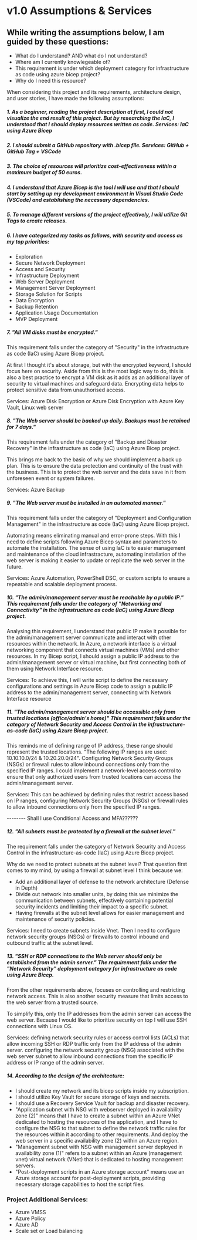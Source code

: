 # v1.0 Assumptions & Services

## While writing the assumptions below, I am guided by these questions:

- What do I understand? AND what do I not understand?
- Where am I currently knowlegeable of?
- This requirement is under which deployment category for infrastructure as code using azure bicep project?
- Why do I need this resource?

When considering this project and its requirements, architecture design, and user stories, I have made the following assumptions:

##### 1. As a beginner, reading the project description at first, I could not visualize the end result of this project. But by researching the IaC, I understood that I should deploy resources written as code. Services: IaC using Azure Bicep

##### 2. I should submit a GitHub repository with .bicep file. Services: GitHub + GitHub Tag + VSCode

##### 3. The choice of resources will prioritize cost-effectiveness within a maximum budget of 50 euros.

##### 4. I understand that Azure Bicep is the tool I will use and that I should start by setting up my development environment in Visual Studio Code (VSCode) and establishing the necessary dependencies.

##### 5. To manage different versions of the project effectively, I will utilize Git Tags to create releases.

##### 6. I have categorized my tasks as follows, with security and access as my top priorities:

- Exploration
- Secure Network Deployment
- Access and Security
- Infrastructure Deployment
- Web Server Deployment
- Management Server Deployment
- Storage Solution for Scripts
- Data Encryption
- Backup Retention
- Application Usage Documentation
- MVP Deployment

##### 7. "All VM disks must be encrypted."

This requirement falls under the category of "Security" in the infrastructure as code (IaC) using Azure Bicep project.

At first I thought it's about storage, but with the encrypted keyword, I should focus here on security. Aside from this is the most logic way to do, this is also a best practice to encrypt a VM disk as it adds as an additional layer of security to virtual machines and safeguard data. Encrypting data helps to protect sensitive data from unauthorised access.

Services: Azure Disk Encryption or Azure Disk Encryption with Azure Key Vault, Linux web server

##### 8. "The Web server should be backed up daily. Backups must be retained for 7 days."

This requirement falls under the category of "Backup and Disaster Recovery" in the infrastructure as code (IaC) using Azure Bicep project.

This brings me back to the basic of why we should implement a back up plan. This is to ensure the data protection and continuity of the trust with the business. This is to protect the web server and the data save in it from unforeseen event or system failures.

Services: Azure Backup

##### 9. "The Web server must be installed in an automated manner."

This requirement falls under the category of "Deployment and Configuration Management" in the infrastructure as code (IaC) using Azure Bicep project.

Automating means eliminating manual and error-prone steps. With this I need to define scripts following Azure Bicep syntax and parameters to automate the installation. The sense of using IaC is to easier management and maintenance of the cloud infrastracture, automating installation of the web server is making it easier to update or replicate the web server in the future.

Services: Azure Automation, PowerShell DSC, or custom scripts to ensure a repeatable and scalable deployment process.

##### 10. "The admin/management server must be reachable by a public IP." This requirement falls under the category of "Networking and Connectivity" in the infrastructure as code (IaC) using Azure Bicep project.

Analysing this requirement, I understand that public IP make it possible for the admin/management server communicate and interact with other resources within the network. In Azure, a network interface is a virtual networking component that connects virtual machines (VMs) and other resources. In my Bicep script, I should assign a public IP address to the admin/management server or virtual machine, but first connecting both of them using Network Interface resource.

Services: To achieve this, I will write script to define the necessary configurations and settings in Azure Bicep code to assign a public IP address to the admin/management server, connecting with Network Interface resource

##### 11. "The admin/management server should be accessible only from trusted locations (office/admin's home)" This requirement falls under the category of Network Security and Access Control in the infrastructure-as-code (IaC) using Azure Bicep project.

This reminds me of defining range of IP address, these range should represent the trusted locations. "The following IP ranges are used: 10.10.10.0/24 & 10.20.20.0/24". Configuring Network Security Groups (NSGs) or firewall rules to allow inbound connections only from the specified IP ranges. I could implement a network-level access control to ensure that only authorized users from trusted locations can access the admin/management server.

<!-- Network Security Group (NSG) is a fundamental networking resource in Azure that acts as a firewall to control network traffic -->

Services: This can be achieved by defining rules that restrict access based on IP ranges, configuring Network Security Groups (NSGs) or firewall rules to allow inbound connections only from the specified IP ranges.

-------- Shall I use Conditional Access and MFA??????

##### 12. "All subnets must be protected by a firewall at the subnet level."

The requirement falls under the category of Network Security and Access Control in the infrastructure-as-code (IaC) using Azure Bicep project.

Why do we need to protect subnets at the subnet level? That question first comes to my mind, by using a firewall at subnet level I think because we:

- Add an additional layer of defense to the network architecture (Defense in Depth)
- Divide out network into smaller units, by doing this we minimize the communication between subnets, effectively containing potential security incidents and limiting their impact to a specific subnet.
- Having firewalls at the subnet level allows for easier management and maintenance of security policies.

Services: I need to create subnets inside Vnet. Then I need to configure network security groups (NSGs) or firewalls to control inbound and outbound traffic at the subnet level.

##### 13. "SSH or RDP connections to the Web server should only be established from the admin server." The requirement falls under the "Network Security" deployment category for infrastructure as code using Azure Bicep.

From the other requirements above, focuses on controlling and restricting network access. This is also another security measure that limits access to the web server from a trusted source.

To simplify this, only the IP addresses from the admin server can access the web server. Because I would like to prioritize security on top I will use SSH connections with Linux OS.

Services: defining network security rules or access control lists (ACLs) that allow incoming SSH or RDP traffic only from the IP address of the admin server. configuring the network security group (NSG) associated with the web server subnet to allow inbound connections from the specific IP address or IP range of the admin server.

##### 14. According to the design of the architecture:

- I should create my network and its bicep scripts inside my subscription.
- I should utilize Key Vault for secure storage of keys and secrets.
- I should use a Recovery Service Vault for backup and disaster recovery.
- "Application subnet with NSG with webserver deployed in availability zone (2)" means that I have to create a subnet within an Azure VNet dedicated to hosting the resources of the application, and I have to configure the NSG to that subnet to define the network traffic rules for the resources within it according to other requirements. And deploy the web server in a specific availability zone (2) within an Azure region.
- "Management subnet with NSG with management server deployed in availability zone (1)" refers to a subnet within an Azure (management vnet) virtual network (VNet) that is dedicated to hosting management servers.
- "Post-deployment scripts in an Azure storage account" means use an Azure storage account for post-deployment scripts, providing necessary storage capabilities to host the script files.

### Project Additional Services:

- Azure VMSS
- Azure Policy
- Azure AD
- Scale set or Load balancing
